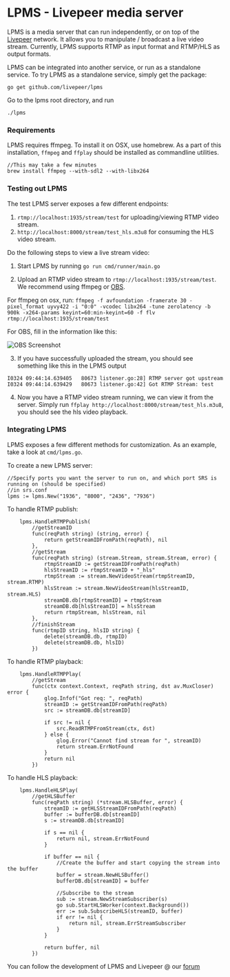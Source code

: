 # LPMS - Livepeer media server

LPMS is a media server that can run independently, or on top of the [Livepeer](https://livepeer.org) 
network.  It allows you to manipulate / broadcast a live video stream.  Currently, LPMS supports RTMP
as input format and RTMP/HLS as output formats.

LPMS can be integrated into another service, or run as a standalone service.  To try LPMS as a 
standalone service, simply get the package:
```
go get github.com/livepeer/lpms
```

Go to the lpms root directory, and run 
```
./lpms
```

### Requirements

LPMS requires ffmpeg.  To install it on OSX, use homebrew.  As a part of this installation, `ffmpeg` and `ffplay` should be installed as commandline utilities.

```
//This may take a few minutes
brew install ffmpeg --with-sdl2 --with-libx264
```

### Testing out LPMS

The test LPMS server exposes a few different endpoints:
1. `rtmp://localhost:1935/stream/test` for uploading/viewing RTMP video stream.
2. `http://localhost:8000/stream/test_hls.m3u8` for consuming the HLS video stream.

Do the following steps to view a live stream video:
1. Start LPMS by running `go run cmd/runner/main.go`

2. Upload an RTMP video stream to `rtmp://localhost:1935/stream/test`.  We recommend using ffmpeg or [OBS](https://obsproject.com/download).

For ffmpeg on osx, run: `ffmpeg -f avfoundation -framerate 30 -pixel_format uyvy422 -i "0:0" -vcodec libx264 -tune zerolatency -b 900k -x264-params keyint=60:min-keyint=60 -f flv rtmp://localhost:1935/stream/test`

For OBS, fill in the information like this:

![OBS Screenshot](https://s3.amazonaws.com/livepeer/obs_screenshot.png)


3. If you have successfully uploaded the stream, you should see something like this in the LPMS output
```
I0324 09:44:14.639405   80673 listener.go:28] RTMP server got upstream
I0324 09:44:14.639429   80673 listener.go:42] Got RTMP Stream: test
```
4. Now you have a RTMP video stream running, we can view it from the server.  Simply run `ffplay http://localhost:8000/stream/test_hls.m3u8`, you should see the hls video playback.


### Integrating LPMS

LPMS exposes a few different methods for customization. As an example, take a look at `cmd/lpms.go`.

To create a new LPMS server:
```
//Specify ports you want the server to run on, and which port SRS is running on (should be specified)
//in srs.conf
lpms := lpms.New("1936", "8000", "2436", "7936")
```

To handle RTMP publish:
```
	lpms.HandleRTMPPublish(
		//getStreamID
		func(reqPath string) (string, error) {
			return getStreamIDFromPath(reqPath), nil
		},
		//getStream
		func(reqPath string) (stream.Stream, stream.Stream, error) {
			rtmpStreamID := getStreamIDFromPath(reqPath)
			hlsStreamID := rtmpStreamID + "_hls"
			rtmpStream := stream.NewVideoStream(rtmpStreamID, stream.RTMP)
			hlsStream := stream.NewVideoStream(hlsStreamID, stream.HLS)
			streamDB.db[rtmpStreamID] = rtmpStream
			streamDB.db[hlsStreamID] = hlsStream
			return rtmpStream, hlsStream, nil
		},
		//finishStream
		func(rtmpID string, hlsID string) {
			delete(streamDB.db, rtmpID)
			delete(streamDB.db, hlsID)
		})
```

To handle RTMP playback:
```
	lpms.HandleRTMPPlay(
		//getStream
		func(ctx context.Context, reqPath string, dst av.MuxCloser) error {
			glog.Infof("Got req: ", reqPath)
			streamID := getStreamIDFromPath(reqPath)
			src := streamDB.db[streamID]

			if src != nil {
				src.ReadRTMPFromStream(ctx, dst)
			} else {
				glog.Error("Cannot find stream for ", streamID)
				return stream.ErrNotFound
			}
			return nil
		})
```

To handle HLS playback:
```
	lpms.HandleHLSPlay(
		//getHLSBuffer
		func(reqPath string) (*stream.HLSBuffer, error) {
			streamID := getHLSStreamIDFromPath(reqPath)
			buffer := bufferDB.db[streamID]
			s := streamDB.db[streamID]

			if s == nil {
				return nil, stream.ErrNotFound
			}

			if buffer == nil {
				//Create the buffer and start copying the stream into the buffer
				buffer = stream.NewHLSBuffer()
				bufferDB.db[streamID] = buffer

                //Subscribe to the stream
				sub := stream.NewStreamSubscriber(s)
				go sub.StartHLSWorker(context.Background())
				err := sub.SubscribeHLS(streamID, buffer)
				if err != nil {
					return nil, stream.ErrStreamSubscriber
				}
			}

			return buffer, nil
		})
```

You can follow the development of LPMS and Livepeer @ our [forum](http://forum.livepeer.org)
